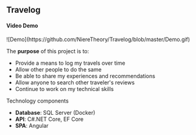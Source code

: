 <h2>Travelog</h2>

<h4>Video Demo</h4>
![Demo](https://github.com/NiereTheory/Travelog/blob/master/Demo.gif)

<p>The <b>purpose</b> of this project is to:</p>
<ul>
    <li>Provide a means to log my travels over time</li>
    <li>Allow other people to do the same</li>
    <li>Be able to share my experiences and recommendations</li>
    <li>Allow anyone to search other traveler's reviews</li>
    <li>Continue to work on my technical skills</li>
</ul>

<p>Technology components</p>
<ul>
    <li><b>Database</b>: SQL Server (Docker)</li>
    <li><b>API</b>: C#.NET Core, EF Core</li>
    <li><b>SPA</b>: Angular</li>
</ul>